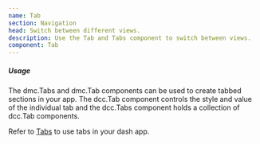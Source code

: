```yaml
---
name: Tab
section: Navigation
head: Switch between different views.
description: Use the Tab and Tabs component to switch between views.
component: Tab
---
```


##### Usage

The dmc.Tabs and dmc.Tab components can be used to create tabbed sections in your app. The dcc.Tab component controls 
the style and value of the individual tab and the dcc.Tabs component holds a collection of dcc.Tab components.

Refer to [Tabs](/components/tabs) to use tabs in your dash app.
